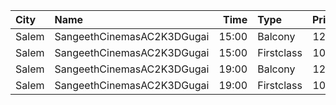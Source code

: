| City  | Name                       |  Time | Type       | Price | Capacity | Booked |
| :---- | :------------------------- | ----: | :--------- | ----: | -------: | -----: |
| Salem | SangeethCinemasAC2K3DGugai | 15:00 | Balcony    |  124₹ |      157 |     85 |
| Salem | SangeethCinemasAC2K3DGugai | 15:00 | Firstclass |  105₹ |      420 |    224 |
| Salem | SangeethCinemasAC2K3DGugai | 19:00 | Balcony    |  124₹ |      157 |     85 |
| Salem | SangeethCinemasAC2K3DGugai | 19:00 | Firstclass |  105₹ |      420 |    224 |